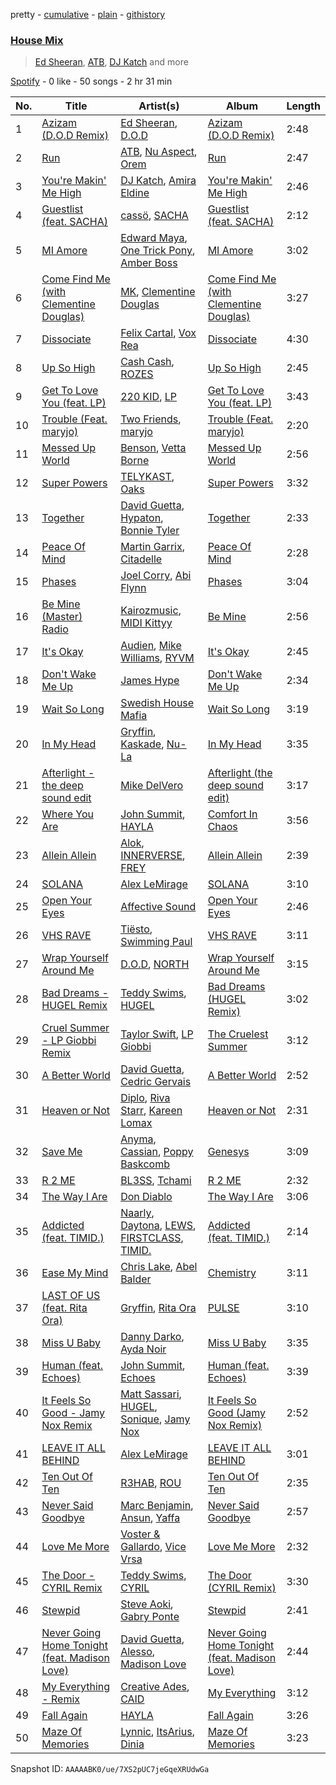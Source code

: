 pretty - [cumulative](/playlists/cumulative/37i9dQZF1EQpoj8u9Hn81e.md) - [plain](/playlists/plain/37i9dQZF1EQpoj8u9Hn81e) - [githistory](https://github.githistory.xyz/mdn522/spotify-playlist-archive/blob/main/playlists/plain/37i9dQZF1EQpoj8u9Hn81e)

### [House Mix](https://open.spotify.com/playlist/37i9dQZF1EQpoj8u9Hn81e)

> <a href=spotify:playlist:37i9dQZF1EIWEZ8ZxSQLXq>Ed Sheeran</a>, <a href=spotify:playlist:37i9dQZF1EIVFWbAj76QAW>ATB</a>, <a href=spotify:playlist:37i9dQZF1EIWygOafFAhDj>DJ Katch</a> and more

[Spotify](https://open.spotify.com/user/spotify) - 0 like - 50 songs - 2 hr 31 min

| No. | Title | Artist(s) | Album | Length |
|---|---|---|---|---|
| 1 | [Azizam \(D.O.D Remix\)](https://open.spotify.com/track/77jEjHBhsZruadNLzb4rsJ) | [Ed Sheeran](https://open.spotify.com/artist/6eUKZXaKkcviH0Ku9w2n3V), [D.O.D](https://open.spotify.com/artist/0Cs47vvRsPgEfliBU9KDiB) | [Azizam \(D.O.D Remix\)](https://open.spotify.com/album/5PLs75rpnPJJ7glQxY7E1i) | 2:48 |
| 2 | [Run](https://open.spotify.com/track/4bczCp8ojdY0R4EpCaqkfQ) | [ATB](https://open.spotify.com/artist/7jZM5w05mGhw6wTB1okhD9), [Nu Aspect](https://open.spotify.com/artist/4NhRml5ZOfNaYJAHUE0XwT), [Orem](https://open.spotify.com/artist/1HjQ6IQwNatqgTtFnklIoL) | [Run](https://open.spotify.com/album/5sgFW61e5DyiZFVWWh3xFQ) | 2:47 |
| 3 | [You're Makin' Me High](https://open.spotify.com/track/5iP6VWh8goBkJcXBMQSejA) | [DJ Katch](https://open.spotify.com/artist/1AAfkmCFRTSDg18GQ3itgl), [Amira Eldine](https://open.spotify.com/artist/5x0OHHY63e9ikyPpyUUrst) | [You're Makin' Me High](https://open.spotify.com/album/5o3Ob6SHmB5ZnSWOiyGv6N) | 2:46 |
| 4 | [Guestlist \(feat\. SACHA\)](https://open.spotify.com/track/0MS7sUW9VxvXjuDg9VZZIS) | [cassö](https://open.spotify.com/artist/5wCmhq5J2hPwL2r0eKurxn), [SACHA](https://open.spotify.com/artist/1VP5hxNzge9bfbtDvCJwFG) | [Guestlist \(feat\. SACHA\)](https://open.spotify.com/album/1gqpG7x5cMQuVCCo7iy7yL) | 2:12 |
| 5 | [MI Amore](https://open.spotify.com/track/5b9ihAyQK4OGEhAgLf9Bj0) | [Edward Maya](https://open.spotify.com/artist/6XwwFnewNgWp81MYMK8zLq), [One Trick Pony](https://open.spotify.com/artist/4xxlgFFZpjIrQr9FiFttBG), [Amber Boss](https://open.spotify.com/artist/1kSykHfShGrKK0xqrHRb8K) | [MI Amore](https://open.spotify.com/album/3K39z9xqLYYdycfQ3q0VTe) | 3:02 |
| 6 | [Come Find Me \(with Clementine Douglas\)](https://open.spotify.com/track/03AhbPoniP5uqqJKYGWgZE) | [MK](https://open.spotify.com/artist/1yqxFtPHKcGcv6SXZNdyT9), [Clementine Douglas](https://open.spotify.com/artist/4DWuml4Jf6K81b5rAPwMb6) | [Come Find Me \(with Clementine Douglas\)](https://open.spotify.com/album/2D48QGD5lU5kErH6PxLjTs) | 3:27 |
| 7 | [Dissociate](https://open.spotify.com/track/4tLTaEi3Pq0kinpQBzDKL0) | [Felix Cartal](https://open.spotify.com/artist/6roDXEmZ6AARdOUv6x5U2v), [Vox Rea](https://open.spotify.com/artist/4SRrbYd7KBkGdOCAekSnY1) | [Dissociate](https://open.spotify.com/album/7HQVcIyRH0o6lQDTGsBCxb) | 4:30 |
| 8 | [Up So High](https://open.spotify.com/track/1vbDIJClwpLHi2gveN1qyn) | [Cash Cash](https://open.spotify.com/artist/1LOB7jTeEV14pHai6EXSzF), [ROZES](https://open.spotify.com/artist/6jsjhAEteAlY0vCiLvMLBA) | [Up So High](https://open.spotify.com/album/2VtTI06DCiiMvlPcdVArFI) | 2:45 |
| 9 | [Get To Love You \(feat\. LP\)](https://open.spotify.com/track/1ZKPKDt8wbGVhgyRjjtC8X) | [220 KID](https://open.spotify.com/artist/4Euia7UzdRshy1DJOSMTcs), [LP](https://open.spotify.com/artist/0J7U24vlOOIeMpuaO6Q85A) | [Get To Love You \(feat\. LP\)](https://open.spotify.com/album/2zeUvevJOeuYGMDKGmMDzQ) | 3:43 |
| 10 | [Trouble \(Feat\. maryjo\)](https://open.spotify.com/track/26wU3be0dhMFteDF5oiKOV) | [Two Friends](https://open.spotify.com/artist/44Ewva5aHOX00EwaX2D2mh), [maryjo](https://open.spotify.com/artist/1s8g8pcFxAOyuQwG4Tku0H) | [Trouble \(Feat\. maryjo\)](https://open.spotify.com/album/2FFuiTyNovRXk8l2wAXItF) | 2:20 |
| 11 | [Messed Up World](https://open.spotify.com/track/7gWU6r2xDhD8u8a8H2MNvc) | [Benson](https://open.spotify.com/artist/1b4hTx0gHm3uA0AkZ3GdtY), [Vetta Borne](https://open.spotify.com/artist/1abBE3BrkgQYrBpcgqrAws) | [Messed Up World](https://open.spotify.com/album/01jW7n0rYsdXO93CkmAEeg) | 2:56 |
| 12 | [Super Powers](https://open.spotify.com/track/3fRO8ZoGWRpL0PFCmnJH4c) | [TELYKAST](https://open.spotify.com/artist/7vWC03wqXwUqjPON8hc1tz), [Oaks](https://open.spotify.com/artist/1X2sRzO3K7Uvry9JWbG2iO) | [Super Powers](https://open.spotify.com/album/22SPaE9g83ouMfV19VdZoi) | 3:32 |
| 13 | [Together](https://open.spotify.com/track/3XJQz97R6A7bXn8awvFknM) | [David Guetta](https://open.spotify.com/artist/1Cs0zKBU1kc0i8ypK3B9ai), [Hypaton](https://open.spotify.com/artist/5GYaRwCWwhU6SIQrQ5G3b7), [Bonnie Tyler](https://open.spotify.com/artist/0SD4eZCN4Kr0wQk56hCdh2) | [Together](https://open.spotify.com/album/0mKkxxckoZDTcB1JhlCpcH) | 2:33 |
| 14 | [Peace Of Mind](https://open.spotify.com/track/1Ju9Tb5R1vsUu1Ir8sO6vX) | [Martin Garrix](https://open.spotify.com/artist/60d24wfXkVzDSfLS6hyCjZ), [Citadelle](https://open.spotify.com/artist/6Mek67pKmBw5N3FZnAc2J8) | [Peace Of Mind](https://open.spotify.com/album/22V3MT04FxMnr8RxzhbIve) | 2:28 |
| 15 | [Phases](https://open.spotify.com/track/6NzoVYiCWulsOECuaXDazA) | [Joel Corry](https://open.spotify.com/artist/6DgP9otnZw5z6daOntINxp), [Abi Flynn](https://open.spotify.com/artist/734bmNflMslwf81kYoy7bs) | [Phases](https://open.spotify.com/album/3msLrvkMWgzkEMM0HTmTxJ) | 3:04 |
| 16 | [Be Mine \(Master\) Radio](https://open.spotify.com/track/2UCzESV0y2ULyi9QRIlXzN) | [Kairozmusic](https://open.spotify.com/artist/3fkiQadGDIVruMhkY74VMd), [MIDI Kittyy](https://open.spotify.com/artist/0MskAXm9cAVHMKcrBziwV4) | [Be Mine](https://open.spotify.com/album/3rXX12oyJIMRRaRZS7c2Nt) | 2:56 |
| 17 | [It's Okay](https://open.spotify.com/track/5i9vIka2dUar0CsRmANKeA) | [Audien](https://open.spotify.com/artist/4xnMDfgEmXZEEDdITKcGuE), [Mike Williams](https://open.spotify.com/artist/3IpvVrP3VLhruTmnququq7), [RYVM](https://open.spotify.com/artist/1WPEvpdkTpcT5R976cTAFJ) | [It's Okay](https://open.spotify.com/album/1l8LhEYHqO23fBaHyMJU8u) | 2:45 |
| 18 | [Don't Wake Me Up](https://open.spotify.com/track/3sU1L9okYWbN61oHZNQTfh) | [James Hype](https://open.spotify.com/artist/43BxCL6t4c73BQnIJtry5v) | [Don't Wake Me Up](https://open.spotify.com/album/3j5uOXYCe6ebHU86UcAMAg) | 2:34 |
| 19 | [Wait So Long](https://open.spotify.com/track/1UlkpIKiVchDMB03AN6LmT) | [Swedish House Mafia](https://open.spotify.com/artist/1h6Cn3P4NGzXbaXidqURXs) | [Wait So Long](https://open.spotify.com/album/4iJYUempAYp2xtPrUX5qKl) | 3:19 |
| 20 | [In My Head](https://open.spotify.com/track/5zXfHNzmiGLpMJhzFdD7bM) | [Gryffin](https://open.spotify.com/artist/2ZRQcIgzPCVaT9XKhXZIzh), [Kaskade](https://open.spotify.com/artist/6TQj5BFPooTa08A7pk8AQ1), [Nu\-La](https://open.spotify.com/artist/4yzrGOiPCcssfpKBT0bnHR) | [In My Head](https://open.spotify.com/album/40SaMKXFBRBnQJpAkXzcHr) | 3:35 |
| 21 | [Afterlight \- the deep sound edit](https://open.spotify.com/track/3vHsHBBUgqz6ibw6hJEWUS) | [Mike DelVero](https://open.spotify.com/artist/3H4P9PZ9R8SL3KUcUl3bK3) | [Afterlight \(the deep sound edit\)](https://open.spotify.com/album/7C3WFFpb1E7GznkrTsSfqp) | 3:17 |
| 22 | [Where You Are](https://open.spotify.com/track/3pUz2qJe5nqZemi3hhIxMk) | [John Summit](https://open.spotify.com/artist/7kNqXtgeIwFtelmRjWv205), [HAYLA](https://open.spotify.com/artist/4yX6mpMyBGf9UfvBB8JJrc) | [Comfort In Chaos](https://open.spotify.com/album/2pHm3ZP2R3phzCYi7ilGN2) | 3:56 |
| 23 | [Allein Allein](https://open.spotify.com/track/0FlTOYJxfZvYsXf8Cyahyt) | [Alok](https://open.spotify.com/artist/0NGAZxHanS9e0iNHpR8f2W), [INNERVERSE](https://open.spotify.com/artist/0lIiVp6FVbJR2utszYQhNf), [FREY](https://open.spotify.com/artist/5F96KjVVl5nnGRkXs8E8Za) | [Allein Allein](https://open.spotify.com/album/2xSMhp31viwXmp1oZGKdLs) | 2:39 |
| 24 | [SOLANA](https://open.spotify.com/track/3xcf6DL9oc2botvStMUlnD) | [Alex LeMirage](https://open.spotify.com/artist/2fYtH8OoLTeDIicmFH9dNu) | [SOLANA](https://open.spotify.com/album/4MsGXqVu2XqkvLScKUZ9XT) | 3:10 |
| 25 | [Open Your Eyes](https://open.spotify.com/track/5xWGLlUZHordQ7MKHXRvTu) | [Affective Sound](https://open.spotify.com/artist/4USMfRih7XRwvmhuG96nPo) | [Open Your Eyes](https://open.spotify.com/album/6ISMYtKrV8x2L9AkUoW2iw) | 2:46 |
| 26 | [VHS RAVE](https://open.spotify.com/track/1zgs6QpTBuJ67TQvXMtp7L) | [Tiësto](https://open.spotify.com/artist/2o5jDhtHVPhrJdv3cEQ99Z), [Swimming Paul](https://open.spotify.com/artist/5rEwPEAHq2q1yW3wF4av5s) | [VHS RAVE](https://open.spotify.com/album/6jBRSFPY0Kbg7V3Ey2uDYX) | 3:11 |
| 27 | [Wrap Yourself Around Me](https://open.spotify.com/track/2a864kcI07gkk2sNMpW4tD) | [D.O.D](https://open.spotify.com/artist/0Cs47vvRsPgEfliBU9KDiB), [NORTH](https://open.spotify.com/artist/5VgqZF1Hh98txNLr04HUVc) | [Wrap Yourself Around Me](https://open.spotify.com/album/3tVEnCdypxOfjpyv7G6Fo4) | 3:15 |
| 28 | [Bad Dreams \- HUGEL Remix](https://open.spotify.com/track/2s2NJlQfNF77nQcQvb4sBk) | [Teddy Swims](https://open.spotify.com/artist/33qOK5uJ8AR2xuQQAhHump), [HUGEL](https://open.spotify.com/artist/5PlfkPxwCpRRWQJBxCa0By) | [Bad Dreams \(HUGEL Remix\)](https://open.spotify.com/album/0ssTX65vCg6WGt6NsGHzZd) | 3:02 |
| 29 | [Cruel Summer \- LP Giobbi Remix](https://open.spotify.com/track/0pjBqAz8GlxGlpaU4W0DxS) | [Taylor Swift](https://open.spotify.com/artist/06HL4z0CvFAxyc27GXpf02), [LP Giobbi](https://open.spotify.com/artist/3oKnyRhYWzNsTiss5n4Z1J) | [The Cruelest Summer](https://open.spotify.com/album/1nqF9ybDGwuGl1rVERp5Q4) | 3:12 |
| 30 | [A Better World](https://open.spotify.com/track/7tCXmtYrYNFWMa7vyQfuAI) | [David Guetta](https://open.spotify.com/artist/1Cs0zKBU1kc0i8ypK3B9ai), [Cedric Gervais](https://open.spotify.com/artist/4Wjf8diP59VmPG7fi4y724) | [A Better World](https://open.spotify.com/album/3hAcZ5awmnV1zc2P3WNSzr) | 2:52 |
| 31 | [Heaven or Not](https://open.spotify.com/track/6B8ZQyILzGTzJZ2BE8ydcF) | [Diplo](https://open.spotify.com/artist/5fMUXHkw8R8eOP2RNVYEZX), [Riva Starr](https://open.spotify.com/artist/1TRFAJu3Cw64APToZaGk9D), [Kareen Lomax](https://open.spotify.com/artist/0Fb9qTWnjsB90xH3zWr4oa) | [Heaven or Not](https://open.spotify.com/album/57vgi9GXqxBvyLmlTQeeUk) | 2:31 |
| 32 | [Save Me](https://open.spotify.com/track/4b2rlKIqyLxpxoIaG7sZ5K) | [Anyma](https://open.spotify.com/artist/4iBwchw0U0GZv5RfVYSMxN), [Cassian](https://open.spotify.com/artist/1ChtRJ3f4rbv4vtz87i6CD), [Poppy Baskcomb](https://open.spotify.com/artist/4STmXOXUF3UieHU46NWLVt) | [Genesys](https://open.spotify.com/album/7rCb8j8kaVvoKE44Dxf21y) | 3:09 |
| 33 | [R 2 ME](https://open.spotify.com/track/0eFqPUbuiobmOEiotEFxGy) | [BL3SS](https://open.spotify.com/artist/6kbR2eL4hecj3rFwGOsYsI), [Tchami](https://open.spotify.com/artist/1KpCi9BOfviCVhmpI4G2sY) | [R 2 ME](https://open.spotify.com/album/3IrJQH8ohnkiOHq0C2BcJN) | 2:32 |
| 34 | [The Way I Are](https://open.spotify.com/track/5osKlPBtBF4rC9o7PyCWm1) | [Don Diablo](https://open.spotify.com/artist/1l2ekx5skC4gJH8djERwh1) | [The Way I Are](https://open.spotify.com/album/5zWSMWktWUZq2crOfyWuxW) | 3:06 |
| 35 | [Addicted \(feat\. TIMID.\)](https://open.spotify.com/track/3VXJln5ZvlvzbsjJFhRhZE) | [Naarly](https://open.spotify.com/artist/4ME20XT9IP5JOpqoIGQ6Js), [Daytona](https://open.spotify.com/artist/1PlwuAcoJeI5vcahZIkeHC), [LEWS](https://open.spotify.com/artist/25tLh0UFb4VoF3Oe8C8vuL), [FIRSTCLASS](https://open.spotify.com/artist/1WM31JXTIDvyaQXFkNoWVK), [TIMID.](https://open.spotify.com/artist/7ohUwQ36GNovdC1LFlhiQg) | [Addicted \(feat\. TIMID.\)](https://open.spotify.com/album/1g3CRfapU2HVFs1QK6jNAs) | 2:14 |
| 36 | [Ease My Mind](https://open.spotify.com/track/0zVYrhlpgLHLqnEtv38Fko) | [Chris Lake](https://open.spotify.com/artist/5Igpc9iLZ3YGtKeYfSrrOE), [Abel Balder](https://open.spotify.com/artist/0jqbEIAvdjUOi5Za48pzQG) | [Chemistry](https://open.spotify.com/album/3DmcV2cmZdX9olNRHcRUZ2) | 3:11 |
| 37 | [LAST OF US \(feat\. Rita Ora\)](https://open.spotify.com/track/4CYjabtOnRXJHLClJSvQ1x) | [Gryffin](https://open.spotify.com/artist/2ZRQcIgzPCVaT9XKhXZIzh), [Rita Ora](https://open.spotify.com/artist/5CCwRZC6euC8Odo6y9X8jr) | [PULSE](https://open.spotify.com/album/1w6FcPbvr0g1PlinZesFKt) | 3:10 |
| 38 | [Miss U Baby](https://open.spotify.com/track/3ihqBTwFnFyv31Oo3qtcLO) | [Danny Darko](https://open.spotify.com/artist/1xA5AOXX36WRToBlM06O4K), [Ayda Noir](https://open.spotify.com/artist/0mmxC7ZeAq06S2H7Pdpx76) | [Miss U Baby](https://open.spotify.com/album/3J6TOIEV17Cn0DfmRnlhuQ) | 3:35 |
| 39 | [Human \(feat\. Echoes\)](https://open.spotify.com/track/4G4patpYxsF6ovHZOX9wgR) | [John Summit](https://open.spotify.com/artist/7kNqXtgeIwFtelmRjWv205), [Echoes](https://open.spotify.com/artist/4pT84mlmySh9CkiGfJA9xV) | [Human \(feat\. Echoes\)](https://open.spotify.com/album/0LsQJbzouY38Os8GXxn5dO) | 3:39 |
| 40 | [It Feels So Good \- Jamy Nox Remix](https://open.spotify.com/track/4o1t8bOiuHwjijH2b0LrmA) | [Matt Sassari](https://open.spotify.com/artist/21dVknSLCsK37cWozWDZZS), [HUGEL](https://open.spotify.com/artist/5PlfkPxwCpRRWQJBxCa0By), [Sonique](https://open.spotify.com/artist/5xtqw2B8z8JGfDYi2eAZHI), [Jamy Nox](https://open.spotify.com/artist/2VdnGtTNKt8Bm6hS5Pgra3) | [It Feels So Good \(Jamy Nox Remix\)](https://open.spotify.com/album/35FSCDk5VnW1mm9pz1n4Jz) | 2:52 |
| 41 | [LEAVE IT ALL BEHIND](https://open.spotify.com/track/6UTUFQdLHBHKpvKDGqFwMq) | [Alex LeMirage](https://open.spotify.com/artist/2fYtH8OoLTeDIicmFH9dNu) | [LEAVE IT ALL BEHIND](https://open.spotify.com/album/6Y9HX9UwK5M6pwICoHkTNA) | 3:01 |
| 42 | [Ten Out Of Ten](https://open.spotify.com/track/1vr6OT3o3Amd1SXCr5TlWh) | [R3HAB](https://open.spotify.com/artist/6cEuCEZu7PAE9ZSzLLc2oQ), [ROU](https://open.spotify.com/artist/4pUoGQv3H8IsCJLsWGHeVB) | [Ten Out Of Ten](https://open.spotify.com/album/2Sr00goCrkDe8sbYP91EV2) | 2:35 |
| 43 | [Never Said Goodbye](https://open.spotify.com/track/4yDyluddbyIqhVwEpBamlX) | [Marc Benjamin](https://open.spotify.com/artist/05KjvP5zdwtEIgEazqblZw), [Ansun](https://open.spotify.com/artist/5UZG6OoWsLEtOIIRJ2IfDm), [Yaffa](https://open.spotify.com/artist/2dWDr94He2mT8CGS2gbP46) | [Never Said Goodbye](https://open.spotify.com/album/4hWAGmyjSBOKaaQ6WsgKoC) | 2:57 |
| 44 | [Love Me More](https://open.spotify.com/track/4WtNPTCdNlGH5VgPJoHrXu) | [Voster & Gallardo](https://open.spotify.com/artist/6an7Tt4XKUfDucWZUXflvl), [Vice Vrsa](https://open.spotify.com/artist/2VVDoHqHLMwc1uG2dznzr5) | [Love Me More](https://open.spotify.com/album/2y2enYDsBb9aK8ho2RbQnR) | 2:32 |
| 45 | [The Door \- CYRIL Remix](https://open.spotify.com/track/6VD3T09spn64tjPcBih64P) | [Teddy Swims](https://open.spotify.com/artist/33qOK5uJ8AR2xuQQAhHump), [CYRIL](https://open.spotify.com/artist/11kt6ggsdxvI8MhyeSMKom) | [The Door \(CYRIL Remix\)](https://open.spotify.com/album/0lFoxDrwrNWwtfw1KohwAN) | 3:30 |
| 46 | [Stewpid](https://open.spotify.com/track/4ZCs1ZodLShvfhYLDrJExa) | [Steve Aoki](https://open.spotify.com/artist/77AiFEVeAVj2ORpC85QVJs), [Gabry Ponte](https://open.spotify.com/artist/5ENS85nZShljwNgg4wFD7D) | [Stewpid](https://open.spotify.com/album/45VtC7hbjqdnloYG2e8jO4) | 2:41 |
| 47 | [Never Going Home Tonight \(feat\. Madison Love\)](https://open.spotify.com/track/7K1BLb6MpvKuGEPpHw35mO) | [David Guetta](https://open.spotify.com/artist/1Cs0zKBU1kc0i8ypK3B9ai), [Alesso](https://open.spotify.com/artist/4AVFqumd2ogHFlRbKIjp1t), [Madison Love](https://open.spotify.com/artist/3BkE65DVH2NZSDQa6ZszcJ) | [Never Going Home Tonight \(feat\. Madison Love\)](https://open.spotify.com/album/0tn39dXCidefjSr5PqXbcX) | 2:44 |
| 48 | [My Everything \- Remix](https://open.spotify.com/track/3hVY9cUHV2JuiTT5Wf5H66) | [Creative Ades](https://open.spotify.com/artist/3Gf0Ugt1oAZ7hPaUrkBAyr), [CAID](https://open.spotify.com/artist/1MiDIczNLshbSk7Oqt1CE0) | [My Everything](https://open.spotify.com/album/3CnYacHD7LtiCGmXoSDZWO) | 3:12 |
| 49 | [Fall Again](https://open.spotify.com/track/3oOvEw1pgxMtrQMNgPWQHL) | [HAYLA](https://open.spotify.com/artist/4yX6mpMyBGf9UfvBB8JJrc) | [Fall Again](https://open.spotify.com/album/4Lgy6GaK2eR2QwOyoDeDg0) | 3:26 |
| 50 | [Maze Of Memories](https://open.spotify.com/track/4ynY3o2BtztX3AdESEe3St) | [Lynnic](https://open.spotify.com/artist/1jpObIFmNOGfBc93WowfkT), [ItsArius](https://open.spotify.com/artist/6ObJnVTLETeHSeKhYreB27), [Dinia](https://open.spotify.com/artist/12oUavIPPItdgJDNyuAlag) | [Maze Of Memories](https://open.spotify.com/album/1ssS6j33s0us9jhnX7aEvX) | 3:23 |

Snapshot ID: `AAAAABK0/ue/7XS2pUC7jeGqeXRUdwGa`
